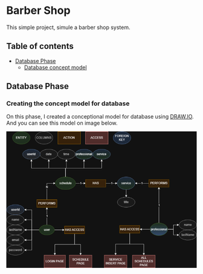 
# Barber Shop 
This simple project, simule a barber shop system.


## Table of contents  
- [Database Phase](#database)  
    - [Database concept model](#modelDB)
 

<h2 name="database">Database Phase</h2>  

<h3 name="modelDB">Creating the concept model for database</h3>

On this phase, I created a conceptional model for database using [DRAW.IO](https://draw.io/). And you can see this model on image below.

![database model png](Database/DB_Design.png)
